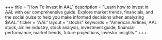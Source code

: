 +++
title = "How To Invest In AAL"
description = "Learn how to invest in AAL with our comprehensive guide. Explore market trends, financials, and the social pulse to help you make informed decisions when analyzing $AAL."
ticker = "AAL"
layout = "stocks"
keywords = "American Airlines, AAL stock, airline industry, stock analysis, investment guide, financial performance, market trends, future projections, investor insights."
+++

